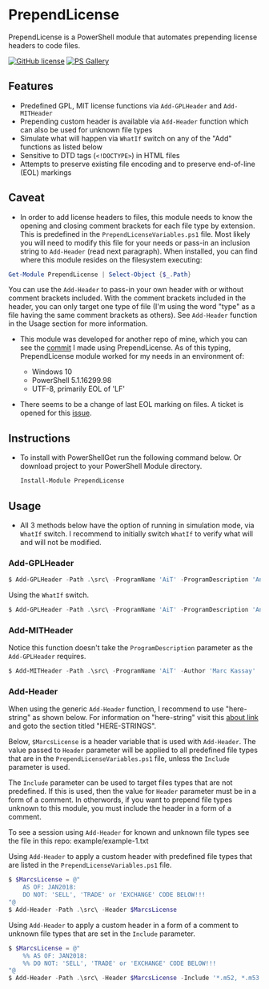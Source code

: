 # PrependLicense

PrependLicense is a PowerShell module that automates prepending license headers to code files.

[![GitHub license](https://img.shields.io/badge/license-MIT-blue.svg)](https://github.com/marckassay/PrependLicense/blob/master/LICENSE) [![PS Gallery](https://img.shields.io/badge/install-PS%20Gallery-blue.svg)](https://www.powershellgallery.com/packages/PrependLicense/)

## Features

* Predefined GPL, MIT license functions via `Add-GPLHeader` and `Add-MITHeader`
* Prepending custom header is available via `Add-Header` function which can also be used for unknown file types
* Simulate what will happen via `WhatIf` switch on any of the "Add" functions as listed below
* Sensitive to DTD tags (`<!DOCTYPE>`) in HTML files
* Attempts to preserve existing file encoding and to preserve end-of-line (EOL) markings

## Caveat

* In order to add license headers to files, this module needs to know the opening and closing comment brackets for each file type by extension.  This is predefined in the `PrependLicenseVariables.ps1` file.  Most likely you will need to modify this file for your needs or pass-in an inclusion string to `Add-Header` (read next paragraph).  When installed, you can find where this module resides on the filesystem executing:

```powershell
Get-Module PrependLicense | Select-Object {$_.Path}
```

   You can use the `Add-Header` to pass-in your own header with or without comment brackets included.  With the comment brackets included in the header, you can only target one type of file (I'm using the word "type" as a file having the same comment brackets as others).  See `Add-Header` function in the Usage section for more information.

* This module was developed for another repo of mine, which you can see the [commit](https://github.com/marckassay/AIT/commit/8505bfbf50137fc4ef238f311f818c4ab7a0354b) I made using PrependLicense.  As of this typing, PrependLicense module worked for my needs in an environment of:
  * Windows 10
  * PowerShell 5.1.16299.98
  * UTF-8, primarily EOL of 'LF'

* There seems to be a change of last EOL marking on files.  A ticket is opened for this [issue](https://github.com/marckassay/PrependLicense/issues/1).

## Instructions

* To install with PowerShellGet run the following command below.  Or download project to your PowerShell Module directory.
    ```powershell
    Install-Module PrependLicense
    ```

## Usage

* All 3 methods below have the option of running in simulation mode, via `WhatIf` switch.  I recommend to initially switch `WhatIf` to verify what will and will not be modified.

### Add-GPLHeader

```powershell
$ Add-GPLHeader -Path .\src\ -ProgramName 'AiT' -ProgramDescription 'Another Interval Timer' -Author 'Marc Kassay'
```

Using the `WhatIf` switch.

```powershell
$ Add-GPLHeader -Path .\src\ -ProgramName 'AiT' -ProgramDescription 'Another Interval Timer' -Author 'Marc Kassay' -WhatIf
```

### Add-MITHeader

Notice this function doesn't take the `ProgramDescription` parameter as the `Add-GPLHeader` requires.

```powershell
$ Add-MITHeader -Path .\src\ -ProgramName 'AiT' -Author 'Marc Kassay'
```

### Add-Header

When using the generic `Add-Header` function, I recommend to use "here-string" as shown below.  For information on "here-string" visit this [about link](https://docs.microsoft.com/en-us/powershell/module/microsoft.powershell.core/about/about_quoting_rules?view=powershell-5.1) and goto the section titled "HERE-STRINGS".

Below, `$MarcsLicense` is a header variable that is used with `Add-Header`.  The value passed to `Header` parameter will be applied to all predefined file types that are in the `PrependLicenseVariables.ps1` file, unless the `Include` parameter is used.

The `Include` parameter can be used to target files types that are not predefined.  If this is used, then the value for `Header` parameter must be in a form of a comment.  In otherwords, if you want to prepend file types unknown to this module, you must include the header in a form of a comment.

To see a session using `Add-Header` for known and unknown file types see the file in this repo: example/example-1.txt

Using `Add-Header` to apply a custom header with predefined file types that are listed in the `PrependLicenseVariables.ps1` file.

```powershell
$ $MarcsLicense = @"
    AS OF: JAN2018:
    DO NOT: 'SELL', 'TRADE' or 'EXCHANGE' CODE BELOW!!!
"@
$ Add-Header -Path .\src\ -Header $MarcsLicense
```

Using `Add-Header` to apply a custom header in a form of a comment to unknown file types that are set in the `Include` parameter.

```powershell
$ $MarcsLicense = @"
    %% AS OF: JAN2018:
    %% DO NOT: 'SELL', 'TRADE' or 'EXCHANGE' CODE BELOW!!!
"@
$ Add-Header -Path .\src\ -Header $MarcsLicense -Include '*.m52, *.m53'
```